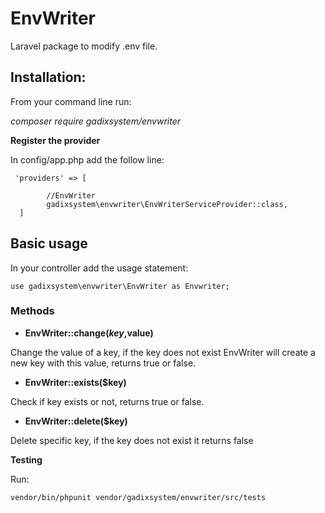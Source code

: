 # EnvWriter
Laravel package to modify .env file.

## **Installation:**

From your command line run: 

*composer require gadixsystem/envwriter*

**Register the provider**

In config/app.php add the follow line:
```
 'providers' => [
       
        //EnvWriter
        gadixsystem\envwriter\EnvWriterServiceProvider::class,
  ]
  ```
  
  ## **Basic usage**
  
  In your controller add the usage statement:
  
  ```
  use gadixsystem\envwriter\EnvWriter as Envwriter;
  ```
  
  ### **Methods**
  
  * **EnvWriter::change($key,$value)**
  
  Change the value of a key, if the key does not exist EnvWriter will create a new key with this value, returns true or false.
  
  
  * **EnvWriter::exists($key)**
  
  Check if key exists or not, returns true or false.
  
  
  * **EnvWriter::delete($key)**
  
  Delete specific key, if the key does not exist it returns false
  
  **Testing**
  
  Run:
  ```
  vendor/bin/phpunit vendor/gadixsystem/envwriter/src/tests
  ```
  
